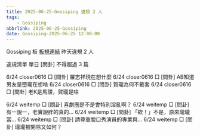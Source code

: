 ```yaml
---
title: 2025-06-25-Gossiping 違規 2 人
tags:
    - Gossiping
abbrlink: 2025-06-25-Gossiping
date: Gossiping-2025-06-25 12:00:00
---
```

Gossiping 板 [板規連結](https://www.ptt.cc/bbs/Gossiping/M.1637425085.A.07D.html)
昨天違規 2 人
<!-- more -->

違規清單
單日 [問卦] 不得超過 3 篇

6/24 closer0616 □ [問卦] 羅志祥現在想什麼
6/24 closer0616 □ [問卦] AB知道男友是墮瓏在想啥
6/24 closer0616 □ [問卦] 賀瓏為何不戴套
6/24 closer0616 □ [問卦] 老K是馬謖，賀瓏是啥

6/24 weitemp □ [問卦] 喜劇圈是不是會特別淫亂啊？
6/24 weitemp □ [問卦] 有一說一，老實說胖的真的…
6/24 weitemp □ [問卦] 「欸！」不是，原來瓏瓏當…
6/24 weitemp □ [問卦] 請尊重脫口秀演員的專業與…
6/24 weitemp □ [問卦] 瓏瓏被開除又如何？
